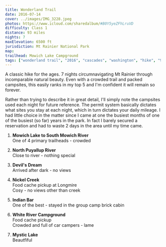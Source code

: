 ```yaml
---
title: Wonderland Trail
date: 2016-07-14
cover: ../images/IMG_3228.jpeg
photos: https://www.icloud.com/sharedalbum/#B0Y5yeZFhLruVD
difficulty: Class 1
distance: 93 miles
nights: 7
maxElevation: 6500 ft
jurisdiction: Mt Rainier National Park
map:
trailhead: Mowich Lake Campground
tags: ["wonderland trail", "2016", "cascades", "washington", "hike", "90-100 miles", "mt rainier", "glacier", "volcano"]
---
```


A classic hike for the ages.  7 nights circumnavigating Mt Rainier through
incomparable natural beauty.  Even with a crowded trail and packed campsites,
this easily ranks in my top 5 and I'm confident it will remain so forever.

Rather than trying to describe it in great detail, I'll simply note the
campsites used each night for future reference.  The permit system basically
dictates what sites you stay at each night, which in turn dictates
your daily mileage.  I had little choice in the matter since I came at one the
busiest months of one of the busiest (so far) years in the park.  In fact
I barely secured a reservation and had to waste 2 days in the area until my
time came.

1. **Mowich Lake to South Mowich River**  
   One of 4 primary trailheads - crowded

2. **North Puyallup River**  
   Close to river - nothing special

3. **Devil's Dream**  
   Arrived after dark - no views

4. **Nickel Creek**   
   Food cache pickup at Longmire  
   Cosy - no views other than creek

5. **Indian Bar**    
   One of the best - stayed in the group camp brick cabin

6. **White River Campground**    
   Food cache pickup  
   Crowded and full of car campers - lame

7. **Mystic Lake**  
   Beautfiful

